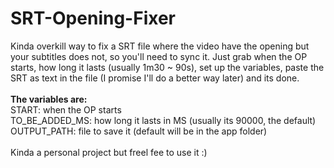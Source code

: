 # SRT-Opening-Fixer

Kinda overkill way to fix a SRT file where the video have the opening but your subtitles does not, so you'll need to sync it.
Just grab when the OP starts, how long it lasts (usually 1m30 ~ 90s), set up the variables, paste the SRT as text in the file (I promise I'll do a better way later) and its done.<br><br>
<b>The variables are:</b>
<br>START: when the OP starts<br>TO_BE_ADDED_MS: how long it lasts in MS (usually its 90000, the default)<br>OUTPUT_PATH: file to save it (default will be in the app folder)
<br><br>Kinda a personal project but freel fee to use it :)
